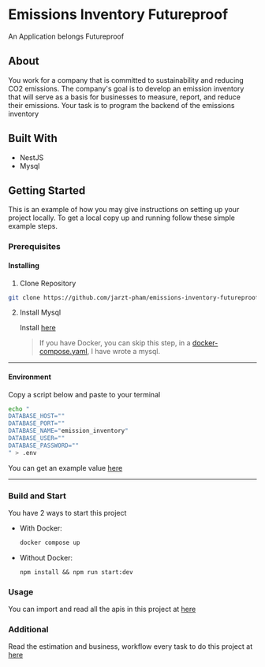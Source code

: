 # Emissions Inventory Futureproof

An Application belongs Futureproof

## About

You work for a company that is committed to sustainability and reducing CO2 emissions. The company's goal is to develop an emission
inventory that will serve as a basis for businesses to measure, report, and reduce their emissions. Your task is to program the backend of
the emissions inventory

## Built With

- NestJS
- Mysql

## Getting Started

This is an example of how you may give instructions on setting up your project locally. To get a local copy up and running follow these simple example steps.

### Prerequisites

#### Installing

1. Clone Repository

```bash
git clone https://github.com/jarzt-pham/emissions-inventory-futureproof.git
```

2. Install Mysql

   Install [here](https://dev.mysql.com/downloads/installer/)

   > If you have Docker, you can skip this step, in a [docker-compose.yaml](./docker-compose.yaml), I have wrote a mysql.

---

#### Environment

Copy a script below and paste to your terminal

```bash
echo "
DATABASE_HOST=""
DATABASE_PORT=""
DATABASE_NAME="emission_inventory"
DATABASE_USER=""
DATABASE_PASSWORD=""
" > .env
```

You can get an example value [here](./.example.env)

---

### Build and Start

You have 2 ways to start this project

- With Docker:

  ```bash
  docker compose up
  ```

- Without Docker:
  ```
  npm install && npm run start:dev
  ```

### Usage

You can import and read all the apis in this project at [here](./documents/apis/readme.md)

### Additional

Read the estimation and business, workflow every task to do this project at [here](./documents/timeline/readme.md)
